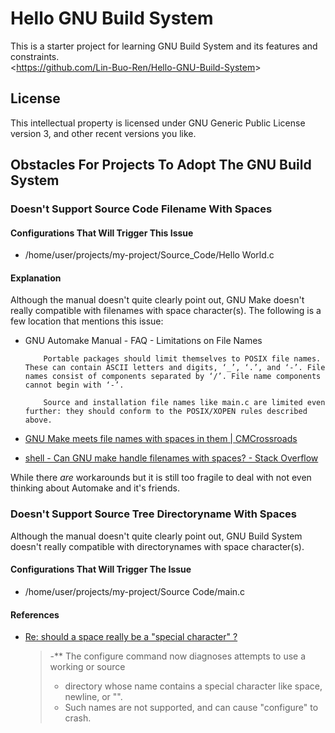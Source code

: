 # Hello GNU Build System
This is a starter project for learning GNU Build System and its features and constraints.  
&lt;<https://github.com/Lin-Buo-Ren/Hello-GNU-Build-System>&gt;

## License
This intellectual property is licensed under GNU Generic Public License version 3, and other recent versions you like.

## Obstacles For Projects To Adopt The GNU Build System
### Doesn't Support Source Code Filename With Spaces
#### Configurations That Will Trigger This Issue
* /home/user/projects/my-project/Source_Code/Hello World.c

#### Explanation
Although the manual doesn't quite clearly point out, GNU Make doesn't really compatible with filenames with space character(s).  The following is a few location that mentions this issue:

* GNU Automake Manual - FAQ - Limitations on File Names  
	```
		Portable packages should limit themselves to POSIX file names. These can contain ASCII letters and digits, ‘_’, ‘.’, and ‘-’. File names consist of components separated by ‘/’. File name components cannot begin with ‘-’.
	```

	```
		Source and installation file names like main.c are limited even further: they should conform to the POSIX/XOPEN rules described above.
	```

* [GNU Make meets file names with spaces in them | CMCrossroads](https://www.cmcrossroads.com/article/gnu-make-meets-file-names-spaces-them)
* [shell - Can GNU make handle filenames with spaces? - Stack Overflow](https://stackoverflow.com/questions/9838384/can-gnu-make-handle-filenames-with-spaces#9838604)

While there *are* workarounds but it is still too fragile to deal with not even thinking about Automake and it's friends.

### Doesn't Support Source Tree Directoryname With Spaces
Although the manual doesn't quite clearly point out, GNU Build System doesn't really compatible with directorynames with space character(s).

#### Configurations That Will Trigger The Issue
* /home/user/projects/my-project/Source Code/main.c

#### References
* [Re: should a space really be a "special character" ?](https://lists.gnu.org/archive/html/autoconf/2005-07/msg00014.html)

	> -** The configure command now diagnoses attempts to use a working or source
	> -  directory whose name contains a special character like space, newline, or "\".
	> -  Such names are not supported, and can cause "configure" to crash.

	